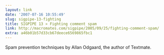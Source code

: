 ```yaml
---
layout: link
date: '2007-07-16 10:55:49'
slug: sigpipe-13-fighting
title: SIGPIPE 13 » Fighting comment spam
link: http://macromates.com/sigpipe/2005/09/25/fighting-comment-spam/
extra: a46b01b57d33cb67deece6569865fbc1
---
```


Spam prevention techniques by Allan Odgaard, the author of Textmate.